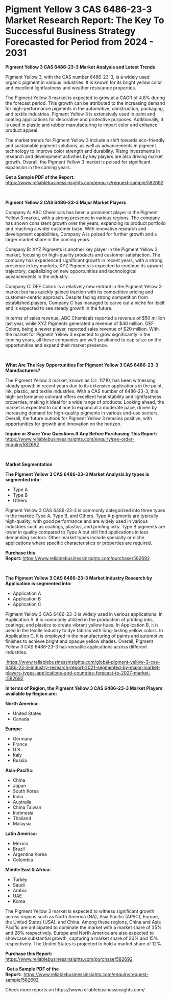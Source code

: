 <p><h1>Pigment Yellow 3 CAS 6486-23-3 Market Research Report: The Key To Successful Business Strategy Forecasted for Period from 2024 - 2031</h1></p><p><strong>Pigment Yellow 3 CAS 6486-23-3 Market Analysis and Latest Trends</strong></p>
<p><p>Pigment Yellow 3, with the CAS number 6486-23-3, is a widely used organic pigment in various industries. It is known for its bright yellow color and excellent lightfastness and weather resistance properties.</p><p>The Pigment Yellow 3 market is expected to grow at a CAGR of 4.8% during the forecast period. This growth can be attributed to the increasing demand for high-performance pigments in the automotive, construction, packaging, and textile industries. Pigment Yellow 3 is extensively used in paint and coating applications for decorative and protective purposes. Additionally, it is used in plastic and rubber manufacturing to impart color and enhance product appeal.</p><p>The market trends for Pigment Yellow 3 include a shift towards eco-friendly and sustainable pigment solutions, as well as advancements in pigment technology to improve color strength and durability. Rising investments in research and development activities by key players are also driving market growth. Overall, the Pigment Yellow 3 market is poised for significant expansion in the coming years.</p></p>
<p><strong>Get a Sample PDF of the Report:&nbsp;</strong> <a href="https://www.reliablebusinessinsights.com/enquiry/request-sample/582692">https://www.reliablebusinessinsights.com/enquiry/request-sample/582692</a></p>
<p>&nbsp;</p>
<p><strong>Pigment Yellow 3 CAS 6486-23-3 Major Market Players</strong></p>
<p><p>Company A: ABC Chemicals has been a prominent player in the Pigment Yellow 3 market, with a strong presence in various regions. The company has shown consistent growth over the years, expanding its product portfolio and reaching a wider customer base. With innovative research and development capabilities, Company A is poised for further growth and a larger market share in the coming years.</p><p>Company B: XYZ Pigments is another key player in the Pigment Yellow 3 market, focusing on high-quality products and customer satisfaction. The company has experienced significant growth in recent years, with a strong presence in key markets. XYZ Pigments is expected to continue its upward trajectory, capitalizing on new opportunities and technological advancements in the industry.</p><p>Company C: DEF Colors is a relatively new entrant in the Pigment Yellow 3 market but has quickly gained traction with its competitive pricing and customer-centric approach. Despite facing strong competition from established players, Company C has managed to carve out a niche for itself and is expected to see steady growth in the future.</p><p>In terms of sales revenue, ABC Chemicals reported a revenue of $50 million last year, while XYZ Pigments generated a revenue of $40 million. DEF Colors, being a newer player, reported sales revenue of $20 million. With the market for Pigment Yellow 3 expected to grow significantly in the coming years, all these companies are well-positioned to capitalize on the opportunities and expand their market presence.</p></p>
<p>&nbsp;</p>
<p><strong>What Are The Key Opportunities For Pigment Yellow 3 CAS 6486-23-3 Manufacturers?</strong></p>
<p><p>The Pigment Yellow 3 market, known as C.I. 11710, has been witnessing steady growth in recent years due to its extensive applications in the paint, ink, plastic, and textile industries. With a CAS number of 6486-23-3, this high-performance colorant offers excellent heat stability and lightfastness properties, making it ideal for a wide range of products. Looking ahead, the market is expected to continue to expand at a moderate pace, driven by increasing demand for high-quality pigments in various end-use sectors. Overall, the future outlook for Pigment Yellow 3 remains positive, with opportunities for growth and innovation on the horizon.</p></p>
<p><strong>Inquire or Share Your Questions If Any Before Purchasing This Report:</strong> <a href="https://www.reliablebusinessinsights.com/enquiry/pre-order-enquiry/582692">https://www.reliablebusinessinsights.com/enquiry/pre-order-enquiry/582692</a></p>
<p>&nbsp;</p>
<p><strong>Market Segmentation</strong></p>
<p><strong>The Pigment Yellow 3 CAS 6486-23-3 Market Analysis by types is segmented into:</strong></p>
<p><ul><li>Type A</li><li>Type B</li><li>Others</li></ul></p>
<p><p>Pigment Yellow 3 CAS 6486-23-3 is commonly categorized into three types in the market: Type A, Type B, and Others. Type A pigments are typically high-quality, with good performance and are widely used in various industries such as coatings, plastics, and printing inks. Type B pigments are lower in quality compared to Type A but still find applications in less demanding sectors. Other market types include specialty or niche applications where specific characteristics or properties are required.</p></p>
<p><strong>Purchase this Report:&nbsp;</strong><a href="https://www.reliablebusinessinsights.com/purchase/582692">https://www.reliablebusinessinsights.com/purchase/582692</a></p>
<p>&nbsp;</p>
<p><strong>The Pigment Yellow 3 CAS 6486-23-3 Market Industry Research by Application is segmented into:</strong></p>
<p><ul><li>Application A</li><li>Application B</li><li>Application C</li></ul></p>
<p><p>Pigment Yellow 3 CAS 6486-23-3 is widely used in various applications. In Application A, it is commonly utilized in the production of printing inks, coatings, and plastics to create vibrant yellow hues. In Application B, it is used in the textile industry to dye fabrics with long-lasting yellow colors. In Application C, it is employed in the manufacturing of paints and automotive finishes to achieve bright and opaque yellow shades. Overall, Pigment Yellow 3 CAS 6486-23-3 has versatile applications across different industries.</p></p>
<p><a href="https://www.reliablebusinessinsights.com/global-pigment-yellow-3-cas-6486-23-3-industry-research-report-2021-segmented-by-major-market-players-types-applications-and-countries-forecast-to-2027-market-r582692">&nbsp;https://www.reliablebusinessinsights.com/global-pigment-yellow-3-cas-6486-23-3-industry-research-report-2021-segmented-by-major-market-players-types-applications-and-countries-forecast-to-2027-market-r582692</a></p>
<p><strong>In terms of Region, the Pigment Yellow 3 CAS 6486-23-3 Market Players available by Region are:</strong></p>
<p>
    <p> <strong> North America: </strong>
        <ul>
            <li>United States</li>
            <li>Canada</li>
        </ul>
        </p> 
    <p> <strong> Europe: </strong>
        <ul>
            <li>Germany</li>
            <li>France</li>
            <li>U.K.</li>
            <li>Italy</li>
            <li>Russia</li>
        </ul>
        </p> 
    <p> <strong> Asia-Pacific: </strong>
        <ul>
            <li>China</li>
            <li>Japan</li>
            <li>South Korea</li>
            <li>India</li>
            <li>Australia</li>
            <li>China Taiwan</li>
            <li>Indonesia</li>
            <li>Thailand</li>
            <li>Malaysia</li>
        </ul>
        </p> 
    <p> <strong> Latin America: </strong>
        <ul>
            <li>Mexico</li>
            <li>Brazil</li>
            <li>Argentina Korea</li>
            <li>Colombia</li>
        </ul>
        </p> 
    <p> <strong> Middle East & Africa: </strong>
        <ul>
            <li>Turkey</li>
            <li>Saudi</li>
            <li>Arabia</li>
            <li>UAE</li>
            <li>Korea</li>
        </ul>
    </p>
    </p>
<p><p>The Pigment Yellow 3 market is expected to witness significant growth across regions such as North America (NA), Asia Pacific (APAC), Europe, the United States (USA), and China. Among these regions, China and Asia Pacific are anticipated to dominate the market with a market share of 35% and 28% respectively. Europe and North America are also expected to showcase substantial growth, capturing a market share of 20% and 15% respectively. The United States is projected to hold a market share of 12%.</p></p>
<p><strong>Purchase this Report: </strong><a href="https://www.reliablebusinessinsights.com/purchase/582692">https://www.reliablebusinessinsights.com/purchase/582692</a></p>
<p>&nbsp;<strong>Get a Sample PDF of the Report:&nbsp;&nbsp;</strong><a href="https://www.reliablebusinessinsights.com/enquiry/request-sample/582692">https://www.reliablebusinessinsights.com/enquiry/request-sample/582692</a></p>
<p><strong></strong></p>
<p>Check more reports on https://www.reliablebusinessinsights.com/</p>